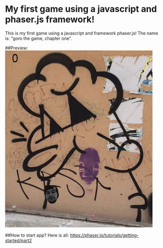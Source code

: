 # My first game using a javascript and phaser.js framework!
This is my first game using a javascript and framework phaser.js!
The name is: "goro the game, chapter one".


##Preview:
![alt tag](https://raw.githubusercontent.com/531devv/goro-the-game/master/screens/goro%2C%20the%20game.gif)

##How to start app?
Here is all: 
https://phaser.io/tutorials/getting-started/part2






